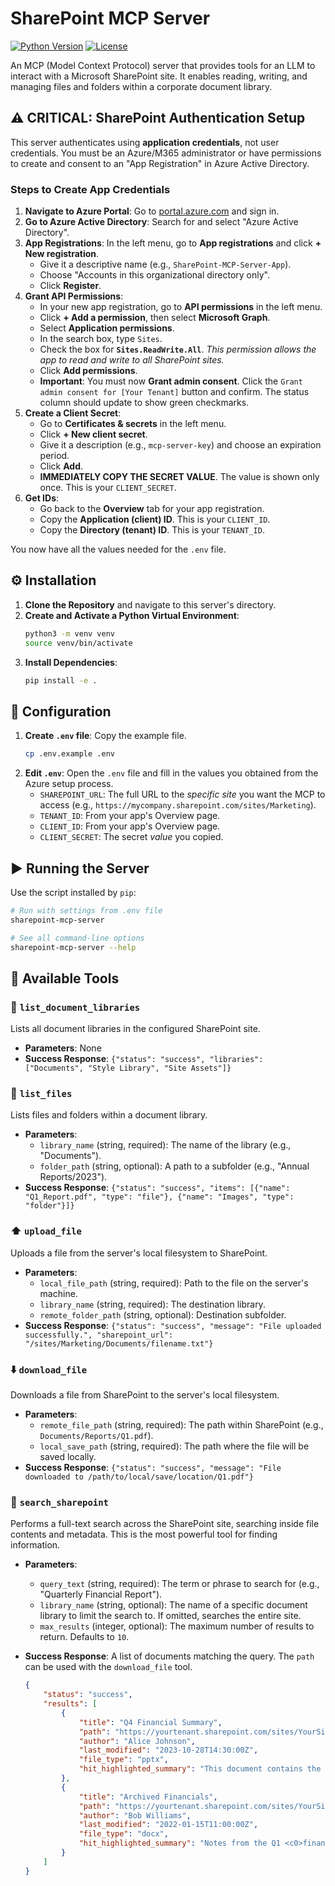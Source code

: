# SharePoint MCP Server

[![Python Version](https://img.shields.io/badge/python-3.9%2B-blue.svg)](https://www.python.org/downloads/)
[![License](https://img.shields.io/badge/License-Apache_2.0-blue.svg)](https://opensource.org/licenses/Apache-2.0)

An MCP (Model Context Protocol) server that provides tools for an LLM to interact with a Microsoft SharePoint site. It enables reading, writing, and managing files and folders within a corporate document library.

## ⚠️ CRITICAL: SharePoint Authentication Setup

This server authenticates using **application credentials**, not user credentials. You must be an Azure/M365 administrator or have permissions to create and consent to an "App Registration" in Azure Active Directory.

### Steps to Create App Credentials

1.  **Navigate to Azure Portal**: Go to [portal.azure.com](https://portal.azure.com/) and sign in.
2.  **Go to Azure Active Directory**: Search for and select "Azure Active Directory".
3.  **App Registrations**: In the left menu, go to **App registrations** and click **+ New registration**.
    -   Give it a descriptive name (e.g., `SharePoint-MCP-Server-App`).
    -   Choose "Accounts in this organizational directory only".
    -   Click **Register**.
4.  **Grant API Permissions**:
    -   In your new app registration, go to **API permissions** in the left menu.
    -   Click **+ Add a permission**, then select **Microsoft Graph**.
    -   Select **Application permissions**.
    -   In the search box, type `Sites`.
    -   Check the box for **`Sites.ReadWrite.All`**. *This permission allows the app to read and write to all SharePoint sites.*
    -   Click **Add permissions**.
    -   **Important**: You must now **Grant admin consent**. Click the `Grant admin consent for [Your Tenant]` button and confirm. The status column should update to show green checkmarks.
5.  **Create a Client Secret**:
    -   Go to **Certificates & secrets** in the left menu.
    -   Click **+ New client secret**.
    -   Give it a description (e.g., `mcp-server-key`) and choose an expiration period.
    -   Click **Add**.
    -   **IMMEDIATELY COPY THE SECRET VALUE**. The value is shown only once. This is your `CLIENT_SECRET`.
6.  **Get IDs**:
    -   Go back to the **Overview** tab for your app registration.
    -   Copy the **Application (client) ID**. This is your `CLIENT_ID`.
    -   Copy the **Directory (tenant) ID**. This is your `TENANT_ID`.

You now have all the values needed for the `.env` file.

## ⚙️ Installation

1.  **Clone the Repository** and navigate to this server's directory.
2.  **Create and Activate a Python Virtual Environment**:
    ```bash
    python3 -m venv venv
    source venv/bin/activate
    ```
3.  **Install Dependencies**:
    ```bash
    pip install -e .
    ```

## 🔧 Configuration

1.  **Create `.env` file**: Copy the example file.
    ```bash
    cp .env.example .env
    ```
2.  **Edit `.env`**: Open the `.env` file and fill in the values you obtained from the Azure setup process.
    -   `SHAREPOINT_URL`: The full URL to the *specific site* you want the MCP to access (e.g., `https://mycompany.sharepoint.com/sites/Marketing`).
    -   `TENANT_ID`: From your app's Overview page.
    -   `CLIENT_ID`: From your app's Overview page.
    -   `CLIENT_SECRET`: The secret *value* you copied.

## ▶️ Running the Server

Use the script installed by `pip`:

```bash
# Run with settings from .env file
sharepoint-mcp-server

# See all command-line options
sharepoint-mcp-server --help
```

## 🚀 Available Tools

### 📂 `list_document_libraries`
Lists all document libraries in the configured SharePoint site.
- **Parameters**: None
- **Success Response**: `{"status": "success", "libraries": ["Documents", "Style Library", "Site Assets"]}`

### 📄 `list_files`
Lists files and folders within a document library.
- **Parameters**:
    - `library_name` (string, required): The name of the library (e.g., "Documents").
    - `folder_path` (string, optional): A path to a subfolder (e.g., "Annual Reports/2023").
- **Success Response**: `{"status": "success", "items": [{"name": "Q1_Report.pdf", "type": "file"}, {"name": "Images", "type": "folder"}]}`

### ⬆️ `upload_file`
Uploads a file from the server's local filesystem to SharePoint.
- **Parameters**:
    - `local_file_path` (string, required): Path to the file on the server's machine.
    - `library_name` (string, required): The destination library.
    - `remote_folder_path` (string, optional): Destination subfolder.
- **Success Response**: `{"status": "success", "message": "File uploaded successfully.", "sharepoint_url": "/sites/Marketing/Documents/filename.txt"}`

### ⬇️ `download_file`
Downloads a file from SharePoint to the server's local filesystem.
- **Parameters**:
    - `remote_file_path` (string, required): The path within SharePoint (e.g., `Documents/Reports/Q1.pdf`).
    - `local_save_path` (string, required): The path where the file will be saved locally.
- **Success Response**: `{"status": "success", "message": "File downloaded to /path/to/local/save/location/Q1.pdf"}`

### 🔎 `search_sharepoint`
Performs a full-text search across the SharePoint site, searching inside file contents and metadata. This is the most powerful tool for finding information.

- **Parameters**:
    - `query_text` (string, required): The term or phrase to search for (e.g., "Quarterly Financial Report").
    - `library_name` (string, optional): The name of a specific document library to limit the search to. If omitted, searches the entire site.
    - `max_results` (integer, optional): The maximum number of results to return. Defaults to `10`.

- **Success Response**: A list of documents matching the query. The `path` can be used with the `download_file` tool.
    ```json
    {
        "status": "success",
        "results": [
            {
                "title": "Q4 Financial Summary",
                "path": "https://yourtenant.sharepoint.com/sites/YourSite/Documents/Reports/Q4_Financial_Summary.pptx",
                "author": "Alice Johnson",
                "last_modified": "2023-10-28T14:30:00Z",
                "file_type": "pptx",
                "hit_highlighted_summary": "This document contains the final <c0>Quarterly Financial Report</c0> for Q4. Key metrics include a 15% increase in revenue..."
            },
            {
                "title": "Archived Financials",
                "path": "https://yourtenant.sharepoint.com/sites/YourSite/Documents/Archive/OldReports.docx",
                "author": "Bob Williams",
                "last_modified": "2022-01-15T11:00:00Z",
                "file_type": "docx",
                "hit_highlighted_summary": "Notes from the Q1 <c0>financial report</c0> meeting..."
            }
        ]
    }
    ```